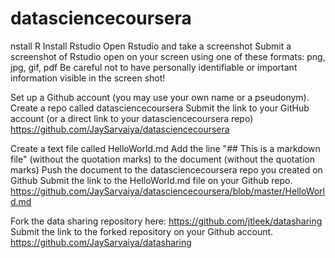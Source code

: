 # datasciencecoursera
nstall R Install Rstudio Open Rstudio and take a screenshot Submit a screenshot of Rstudio open on your screen using one of these formats: png, jpg, gif, pdf Be careful not to have personally identifiable or important information visible in the screen shot!

Set up a Github account (you may use your own name or a pseudonym). Create a repo called datasciencecoursera Submit the link to your GitHub account (or a direct link to your datasciencecoursera repo) https://github.com/JaySarvaiya/datasciencecoursera

Create a text file called HelloWorld.md Add the line "## This is a markdown file" (without the quotation marks) to the document (without the quotation marks) Push the document to the datasciencecoursera repo you created on Github Submit the link to the HelloWorld.md file on your Github repo. https://github.com/JaySarvaiya/datasciencecoursera/blob/master/HelloWorld.md

Fork the data sharing repository here: https://github.com/jtleek/datasharing Submit the link to the forked repository on your Github account. https://github.com/JaySarvaiya/datasharing
